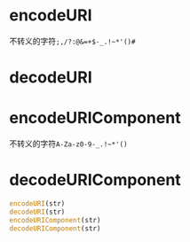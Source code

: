 # encodeURI
不转义的字符`;,/?:@&=+$-_.!~*'()#`

# decodeURI
# encodeURIComponent
不转义的字符`A-Za-z0-9-_.!~*'()`

# decodeURIComponent

```js
encodeURI(str)
decodeURI(str)
encodeURIComponent(str)
decodeURIComponent(str)
```